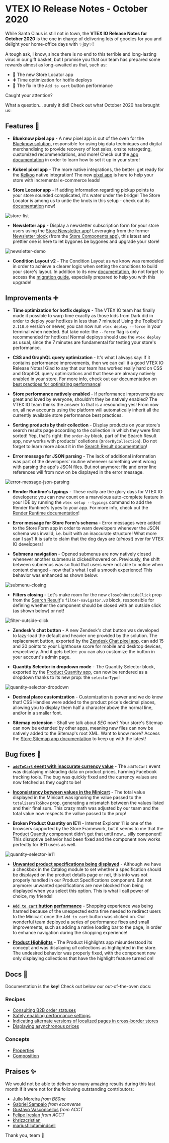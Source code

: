 # VTEX IO Release Notes - October 2020

While Santa Claus is still not in town, the **VTEX IO Release Notes for October 2020** is the one in charge of delivering lots of goodies for you and delight your home-office days with :sparkles:joy:sparkles:!

A tough ask, I know, since there is no end to this terrible and long-lasting virus in our gift basket, but I promise you that our team has prepared some rewards almost as long-awaited as that, such as:

- 🚀 The new Store Locator app
- ➕ Time optimization for hotfix deploys
- 🐛 The fix in the `Add to cart` button performance
 
Caught your attention? 
 
What a question... surely it did! Check out what October 2020 has brought us: 

## Features 🚀

- **Blueknow pixel app** - A new pixel app is out of the oven for the [Blueknow solution](https://www.blueknow.com/en/), responsible for using big data techniques and digital merchandising to provide recovery of lost sales, onsite retargeting, customized recommendations, and more! Check out the [app documentation](https://vtex.io/docs/components/all/vtex.blueknow/) in order to learn how to set it up in your store!

- **Kokeel pixel app** - The more native integrations, the better: get ready for the [Kelkoo](https://www.kelkoogroup.com/) native integration! The new [pixel app](https://vtex.io/docs/components/all/vtex.kelkoo/) is here to help your store with incremental e-commerce leads!

- **Store Locator app** - If adding information regarding pickup points to your store sounded complicated, it's water under the bridge! The Store Locator is among us to untie the knots in this setup - check out its [documentation]() now!

![store-list](https://user-images.githubusercontent.com/52087100/100130205-33299280-2e61-11eb-9493-cddbee147839.png)

- **Newsletter app** - Display a newsletter subscription form for your store users using the [Store Newsletter app](https://vtex.io/docs/components/all/vtex.store-newsletter/)! Leveraging from the former [Newsletter block](https://github.com/vtex-apps/store-components/blob/master/docs/Newsletter.md) (from the [Store Components app](https://vtex.io/docs/components/all/vtex.store-components/)), this latest and prettier one is here to let bygones be bygones and upgrade your store!

![newsletter-demo](https://user-images.githubusercontent.com/27777263/96277790-1c169b80-0fab-11eb-99cb-6b55ea7f5b7f.png)

- **Condition Layout v2** - The Condition Layout as we know was remodeled in order to achieve a clearer logic when setting the conditions to build your store's layout. In addition to its new [documentation](https://vtex.io/docs/components/all/vtex.condition-layout/), do not forget to access the [migration guide](https://github.com/vtex-apps/condition-layout/blob/master/docs/MIGRATION-GUIDE.md), especially prepared to help you with this upgrade!

## Improvements ➕

- **Time optimization for hotfix deploys** - The VTEX IO team has finally made it possible to warp time exactly as those kids from Dark did in order to deploy your hotfixes in less than 7 minutes! Using the Toolbelt's `2.118.0` version or newer, you can now run `vtex deploy --force` in your terminal when needed. But take note: the `--force` flag is only recommended for hotfixes! Normal deploys should use the `vtex deploy` as usual, since the 7 minutes are fundamental for testing your store's performance.

- **CSS and GraphQL query optimization** - It's what I always say: If it contains performance improvements, then we can call it a good VTEX IO Release Notes! Glad to say that our team has worked really hard on CSS and GraphQL query optimizations and that these are already natively enabled in your store. For more info, check out our documentation on [best practices for optimizing performance](https://vtex.io/docs/recipes/store-management/best-practices-for-optimizing-performance/)!

- **Store performance natively enabled** - If performance improvements are great and loved by everyone, shouldn't they be natively enabled? The VTEX IO team thinks the answer to that is a resounding yes! From now on, all new accounts using the platform will automatically inherit all the currently available store performance best practices. 

- **Sorting products by their collection** - Display products on your store's search results page according to the collection in which they were first sorted! Yep, that's right: the `order-by` block, part of the Search Result app, now works with products' colletions (`OrderByCollection`). Do not forget to learn more about it in the [Search Result documentation](https://vtex.io/docs/components/all/vtex.search-result/)!

- **Error message for JSON parsing** - The lack of additional information was part of the developers' routine whenever something went wrong with parsing the app's JSON files. But not anymore: file and error line references will from now on be displayed in the error message.

![error-message-json-parsing](https://user-images.githubusercontent.com/52087100/100130161-2311b300-2e61-11eb-8e80-75ced8a892ac.png)

- **Render Runtime's typings** - These really are the glory days for VTEX IO developers: you can now count on a marvelous auto-complete feature in your IDE by running the `vtex setup --typings` command to add the Render Runtime's types to your app. For more info, check out the [Render Runtime documentation](https://github.com/vtex-apps/render-runtime)!

- **Error message for Store Form's schema** - Error messages were added to the Store Form app in order to warn developers whenever the JSON schema was invalid, i.e. built with an inaccurate structure! What more can I say? It is safe to claim that the dog days are (*almost*) over for VTEX IO developers!

 - **Submenu navigation** -  Opened submenus are now natively closed whenever another submenu is clicked/hovered on. Previously, the shift between submenus was so fluid that users were not able to notice when content changed - now that's what I call a smooth experience! This behavior was enhanced as shown below:
 
![submenu-closing](https://user-images.githubusercontent.com/52087100/100130209-34f35600-2e61-11eb-85b7-06f9672b2624.gif)

- **Filters closing** - Let's make room for the new `closeOnOutsideClick` prop from the [Search Result](https://vtex.io/docs/components/all/vtex.search-result/)'s `filter-navigator.v3` block, responsible for defining whether the component should be closed with an outside click (as shown below) or not!

![filter-outside-click](https://user-images.githubusercontent.com/52087100/100130163-23aa4980-2e61-11eb-8d85-da15a8ba5103.gif)

- **Zendesk's chat button** - A new Zendesk's chat button was developed to lazy-load the default and heavier one provided by the solution. The replacement button, exported by the [Zendesk Chat pixel app](https://vtex.io/docs/components/all/vtex.zendesk-chat/), can add 15 and 30 points to your Lighthouse score for mobile and desktop devices, respectively. And it gets better: you can also customize the button in your account's admin page.

- **Quantity Selector in dropdown mode** - The Quantity Selector block, exported by the [Product Quantity app](https://vtex.io/docs/components/all/vtex.product-quantity/), can now be rendered as a dropdown thanks to its new prop: the `selectorType`! 

![quantity-selector-dropdown](https://user-images.githubusercontent.com/52087100/100130169-24db7680-2e61-11eb-80f9-1ab98dbc148f.png)

- **Decimal place customization** - Customization is power and we do know that! CSS Handles were added to the product price's decimal places, allowing you to display them half a character above the normal line, and/or in a smaller font.

- **Sitemap extension** - Shall we talk about *SEO* now? Your store's Sitemap can now be extended by other apps, meaning new files can now be natively added to the Sitemap's root XML. Want to know more? Access the [Store Sitemap app documentation](https://vtex.io/docs/components/functional/vtex.store-sitemap@2.13.3/) to keep up with the latest!

## Bug fixes 🐛

- [**`addToCart` event with inaccurate currency value**](https://github.com/vtex-apps/facebook-pixel/pull/16) - The `addToCart` event was displaying misleading data on product prices, harming Facebook tracking tools. The bug was quickly fixed and the currency values are now fetched as they ought to be!

- **[Inconsistency between values in the Minicart](https://github.com/vtex-apps/checkout-summary/pull/38)** - The total value displayed in the Minicart was ignoring the value passed to the `totalizersToShow` prop, generating a mismatch between the values listed and their final sum. This crazy math was adjusted by our team and the total value now respects the vallue passed to the prop!

- **Broken Product Quantity on IE11** - Internet Explorer 11 is one of the browsers supported by the Store Framework, but it seems to me that the [Product Quantity](https://vtex.io/docs/components/all/vtex.product-quantity/) component didn't get that until now... silly component! This disruptive behavior had been fixed and the component now works perfectly for IE11 users as well. 

![quantity-selector-ie11](https://user-images.githubusercontent.com/52087100/100130171-260ca380-2e61-11eb-95da-d9beeacfbc54.png)

- [**Unwanted product specifications being displayed**](https://github.com/vtex-apps/search-resolver/pull/115) - Although we have a checkbox in the Catalog module to set whether a specification should be displayed on the product details page or not, this info was not properly handled in our Product Specifications component. But not anymore: unwanted specifications are now blocked from being displayed when you select this option. This is what I call power of choice, my friends!

- [**`Add to cart` button performance**](https://github.com/vtex-apps/add-to-cart-button/pull/50) - Shopping experience was being harmed because of the unexpected extra time needed to redirect users to the Minicart once the `Add to cart` button was clicked on. Our wonderful team deployed a series of performance fixes and small improvements, such as adding a native loading bar to the page, in order to enhance navigation during the shopping experience! 

- [**Product Highlights**](https://github.com/vtex-apps/product-highlights/pull/4) - The Product Highlights app misunderstood its concept and was displaying *all* collections as highlighted in the store. The undesired behavior was properly fixed, with the component now only displaying collections that have the highlight feature turned on!

## Docs :page_facing_up:

Documentation is the **key**! Check out below our out-of-the-oven docs: 

### Recipes

- [Consulting B2B order statuses](https://vtex.io/docs/recipes/store-management/consulting-b2b-order-statuses/)
- [Safely enabling performance settings](https://vtex.io/docs/recipes/store-management/safely-enabling-performance-settings/)
- [Indicating alternate versions of localized pages in cross-border stores](https://vtex.io/docs/recipes/store-management/indicating-alternate-pages-in-cross-border-stores/)
- [Displaying asynchronous prices](https://vtex.io/docs/recipes/templates/displaying-asynchronous-prices/)

### Concepts

- [Properties](https://vtex.io/docs/concepts/properties/)
- [Composition](https://vtex.io/docs/concepts/composition/)

## Praises ✨

We would not be able to deliver so many amazing results during this last month if it were not for the following outstanding contributors:

- [Julio Moreira](https://github.com/juliomoreira) *from B80ne*
- [Gabriel Sampaio](https://github.com/gasampaiosouza) *from econverse*
- [Gustavo Vasconcellos](https://github.com/gustavopvasconcellos) *from ACCT*
- [Felipe Ireslan](https://github.com/felipeireslan) *from ACCT*
- [khrizzcristian](https://github.com/khrizzcristian) 
- [mariusfiliutamindcell](https://github.com/mariusfiliutamindcell)

Thank you, team :muscle:
